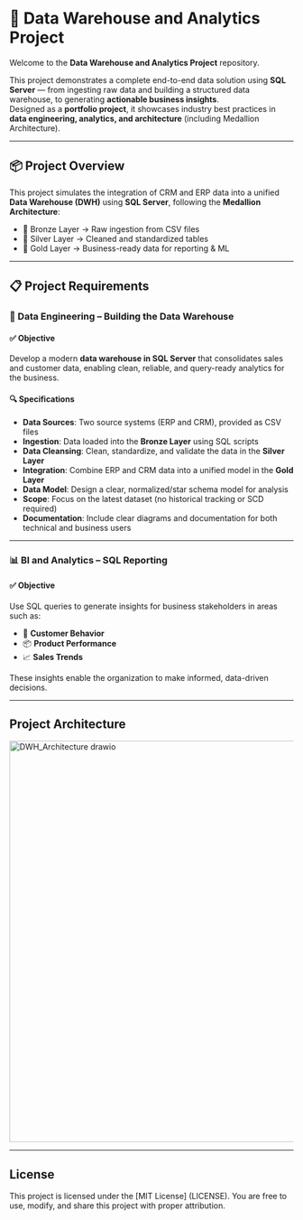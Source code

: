 # 🧱 Data Warehouse and Analytics Project

Welcome to the **Data Warehouse and Analytics Project** repository.

This project demonstrates a complete end-to-end data solution using **SQL Server** — from ingesting raw data and building a structured data warehouse, to generating **actionable business insights**.  
Designed as a **portfolio project**, it showcases industry best practices in **data engineering, analytics, and architecture** (including Medallion Architecture).

---

## 📦 Project Overview

This project simulates the integration of CRM and ERP data into a unified **Data Warehouse (DWH)** using **SQL Server**, following the **Medallion Architecture**:

- 🥉 Bronze Layer → Raw ingestion from CSV files  
- 🥈 Silver Layer → Cleaned and standardized tables  
- 🥇 Gold Layer → Business-ready data for reporting & ML

---

## 📋 Project Requirements

### 🔧 Data Engineering – Building the Data Warehouse

#### ✅ Objective

Develop a modern **data warehouse in SQL Server** that consolidates sales and customer data, enabling clean, reliable, and query-ready analytics for the business.

#### 🔍 Specifications

- **Data Sources**: Two source systems (ERP and CRM), provided as CSV files
- **Ingestion**: Data loaded into the **Bronze Layer** using SQL scripts
- **Data Cleansing**: Clean, standardize, and validate the data in the **Silver Layer**
- **Integration**: Combine ERP and CRM data into a unified model in the **Gold Layer**
- **Data Model**: Design a clear, normalized/star schema model for analysis
- **Scope**: Focus on the latest dataset (no historical tracking or SCD required)
- **Documentation**: Include clear diagrams and documentation for both technical and business users

---

### 📊 BI and Analytics – SQL Reporting

#### ✅ Objective

Use SQL queries to generate insights for business stakeholders in areas such as:

- 👥 **Customer Behavior**
- 📦 **Product Performance**
- 📈 **Sales Trends**

These insights enable the organization to make informed, data-driven decisions.

---
## Project Architecture

<img width="1612" height="711" alt="DWH_Architecture drawio" src="https://github.com/user-attachments/assets/fdff5b9a-cf02-436b-9e71-9535dc42eb63" />

---

## License

This project is licensed under the [MIT License] (LICENSE). You are free to use, modify, and share this project with proper attribution.
